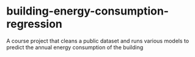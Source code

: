# building-energy-consumption-regression
A course project that cleans a public dataset and runs various models to predict the annual energy consumption of the building
